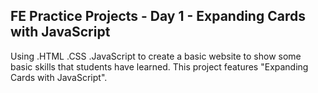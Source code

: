## FE Practice Projects - Day 1 - Expanding Cards with JavaScript
Using .HTML .CSS .JavaScript to create a basic website to show some basic skills that students have learned. This project features "Expanding Cards with JavaScript".
